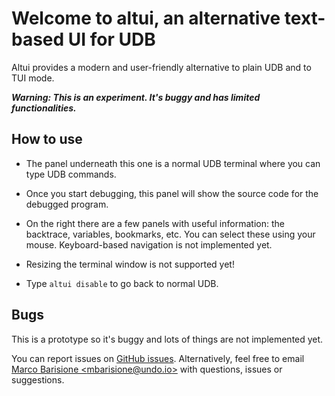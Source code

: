 Welcome to altui, an alternative text-based UI for UDB
======================================================

Altui provides a modern and user-friendly alternative to plain UDB and to TUI mode.

_**Warning: This is an experiment. It's buggy and has limited functionalities.**_


How to use
----------

* The panel underneath this one is a normal UDB terminal where you can type UDB commands.

* Once you start debugging, this panel will show the source code for the debugged program.

* On the right there are a few panels with useful information: the backtrace, variables, bookmarks,
  etc. You can select these using your mouse. Keyboard-based navigation is not implemented yet.

* Resizing the terminal window is not supported yet!

* Type `altui disable` to go back to normal UDB.


Bugs
----

This is a prototype so it's buggy and lots of things are not implemented yet.

You can report issues on [GitHub issues](https://github.com/undoio/altui/issues). Alternatively,
feel free to email [Marco Barisione &lt;mbarisione@undo.io&gt;](mailto:mbarisione@undo.io) with
questions, issues or suggestions.
